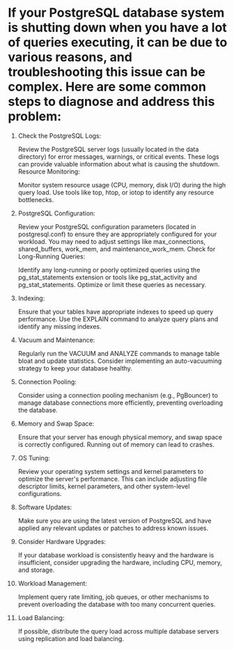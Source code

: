 # If your PostgreSQL database system is shutting down when you have a lot of queries executing, it can be due to various reasons, and troubleshooting this issue can be complex. Here are some common steps to diagnose and address this problem:

1. Check the PostgreSQL Logs:

    Review the PostgreSQL server logs (usually located in the data directory) for error messages, warnings, or critical events. These logs can provide valuable information about what is causing the shutdown.
    Resource Monitoring:

    Monitor system resource usage (CPU, memory, disk I/O) during the high query load. Use tools like top, htop, or iotop to identify any resource bottlenecks.

2. PostgreSQL Configuration:

    Review your PostgreSQL configuration parameters (located in postgresql.conf) to ensure they are appropriately configured for your workload. You may need to adjust settings like max_connections, shared_buffers, work_mem, and maintenance_work_mem.
    Check for Long-Running Queries:

    Identify any long-running or poorly optimized queries using the pg_stat_statements extension or tools like pg_stat_activity and pg_stat_statements. Optimize or limit these queries as necessary.

3. Indexing:

    Ensure that your tables have appropriate indexes to speed up query performance. Use the EXPLAIN command to analyze query plans and identify any missing indexes.
4. Vacuum and Maintenance:

    Regularly run the VACUUM and ANALYZE commands to manage table bloat and update statistics. Consider implementing an auto-vacuuming strategy to keep your database healthy.

5. Connection Pooling:

    Consider using a connection pooling mechanism (e.g., PgBouncer) to manage database connections more efficiently, preventing overloading the database.

6. Memory and Swap Space:

    Ensure that your server has enough physical memory, and swap space is correctly configured. Running out of memory can lead to crashes.
7. OS Tuning:

    Review your operating system settings and kernel parameters to optimize the server's performance. This can include adjusting file descriptor limits, kernel parameters, and other system-level configurations.

8. Software Updates:

    Make sure you are using the latest version of PostgreSQL and have applied any relevant updates or patches to address known issues.

9. Consider Hardware Upgrades:

    If your database workload is consistently heavy and the hardware is insufficient, consider upgrading the hardware, including CPU, memory, and storage.

10. Workload Management:

    Implement query rate limiting, job queues, or other mechanisms to prevent overloading the database with too many concurrent queries.
11. Load Balancing:

    If possible, distribute the query load across multiple database servers using replication and load balancing.